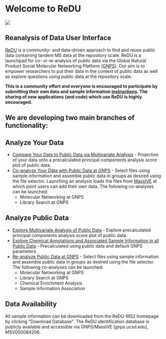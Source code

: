 # Welcome to ReDU

![](https://github.com/mwang87/ReDU-MS2-GNPS/workflows/production-integration/badge.svg)

## Reanalysis of Data User Interface

[ReDU](https://redu.ucsd.edu/) is a community- and data-driven approach to find and reuse public data containing tandem MS data at the repository scale. ReDU is a launchpad for co- or re-analysis of public data via the Global Natural Product Social Molecular Networking Platform [(GNPS)](https://gnps.ucsd.edu/ProteoSAFe/static/gnps-splash.jsp). Our aim is to empower researchers to put their data in the context of public data as well as explore questions using public data at the repository scale.

**This is a community effort and everyone is encouraged to participate by submitting their own data and sample information [instructions](https://mwang87.github.io/ReDU-MS2-Documentation/HowtoContribute). The sharing of new applications (and code) which use ReDU is highly encouraged.**

## We are developing two main branches of functionality:

## Analyze Your Data
* [Compare Your Data to Public Data via Multivariate Analysis](https://mwang87.github.io/ReDU-MS2-Documentation/AnalyzeYourData_MultivariateComparisons) - Projection of your data onto a precalculated principal components analysis score plot of public data. <br>
* [Co-analyze Your Data with Public Data at GNPS](https://mwang87.github.io/ReDU-MS2-Documentation/AnalyzeYourData_CoAnalysis_at_GNPS) - Select files using sample information and assemble public data in groups as desired using the file selector. Launching an analysis loads the files from [MassIVE](https://massive.ucsd.edu/ProteoSAFe/static/massive.jsp) at which point users can add their own data. The following co-analyses can be launched:
  * Molecular Networking at GNPS
  * Library Search at GNPS
  
## Analyze Public Data
* [Explore Multivariate Analysis of Public Data](https://mwang87.github.io/ReDU-MS2-Documentation/AnalyzePublicData_MultivariateComparisons) - Explore precalculated principal components analysis score plot of public data. <br>
* [Explore Chemical Annotations and Associated Sample Information in all Public Data](https://mwang87.github.io/ReDU-MS2-Documentation/AnalyzePublicData_ChemicalEnrichment) - Precalculated using public data and default GNPS parameters <br>
* [Re-analyze Public Data at GNPS](https://mwang87.github.io/ReDU-MS2-Documentation/PublicData_Reanalysis_at_GNPS) - Select files using sample information and assemble public data in groups as desired using the file selector. The following co-analyses can be launched:
  * Molecular Networking at GNPS
  * Library Search at GNPS
  * Chemical Enrichment Analysis
  * Sample Information Association
 
## Data Availability
All sample information can be downloaded from the ReDU-MS2 homepage by clicking "Download Database". The ReDU identification database is publicly available and accessible via GNPS/MassIVE (gnps.ucsd.edu), MSV000084206.
